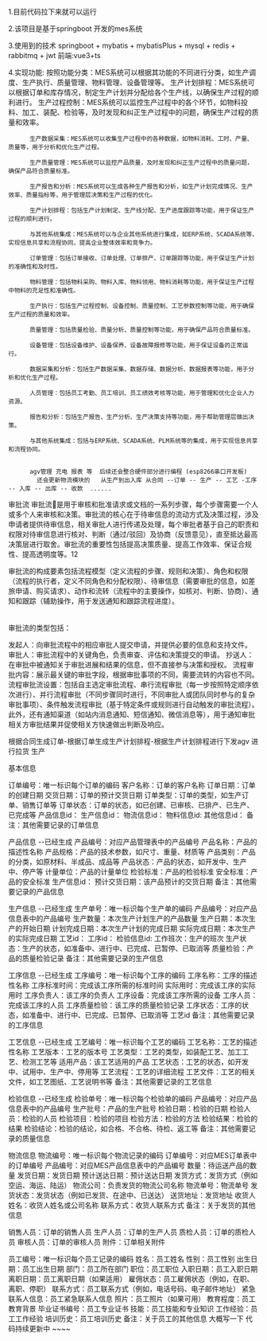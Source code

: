 1.目前代码拉下来就可以运行 

2.该项目是基于springboot 开发的mes系统

3.使用到的技术 springboot + mybatis + mybatisPlus + mysql + redis + rabbitmq + jwt 
          前端:vue3+ts

4.实现功能:
          按照功能分类：MES系统可以根据其功能的不同进行分类，如生产调度、生产执行、质量管理、物料管理、设备管理等。
          生产计划排程：MES系统可以根据订单和库存情况，制定生产计划并分配给各个生产线，以确保生产过程的顺利进行。
          生产过程控制：MES系统可以监控生产过程中的各个环节，如物料投料、加工、装配、检验等，及时发现和纠正生产过程中的问题，确保生产过程的质量和效率。
          
          生产数据采集：MES系统可以收集生产过程中的各种数据，如物料消耗、工时、产量、质量等，用于分析和优化生产过程。
          
          生产质量管理：MES系统可以监控产品质量，及时发现和纠正生产过程中的质量问题，确保产品符合质量标准。
          
          生产报告和分析：MES系统可以生成各种生产报告和分析，如生产计划完成情况、生产效率、质量指标等，用于管理层决策和生产过程的优化。

          生产计划排程：包括生产计划制定、生产线分配、生产进度跟踪等功能，用于保证生产过程的顺利进行。
          
          与其他系统集成：MES系统可以与企业其他系统进行集成，如ERP系统、SCADA系统等，实现信息共享和流程协同，提高企业整体效率和竞争力。
          
          订单管理：包括订单接收、订单处理、订单排产、订单跟踪等功能，用于保证生产计划的准确性和及时性。
          
          物料管理：包括物料采购、物料入库、物料领用、物料消耗等功能，用于保证生产过程中物料的充足性和准确性。
          
          生产执行：包括生产过程控制、设备控制、质量控制、工艺参数控制等功能，用于确保生产过程的质量和效率。
          
          质量管理：包括质量检验、质量分析、质量控制等功能，用于确保产品符合质量标准。
          
          设备管理：包括设备维护、设备保养、设备故障报修等功能，用于保证设备的正常运行。
          
          数据采集和分析：包括生产数据采集、数据存储、数据分析、数据报表等功能，用于分析和优化生产过程。
          
          人员管理：包括员工考勤、员工培训、员工绩效考核等功能，用于管理和优化企业人力资源。
          
          报告和分析：包括生产报告、生产分析、生产决策支持等功能，用于帮助管理层做出决策。
          
          与其他系统集成：包括与ERP系统、SCADA系统、PLM系统等的集成，用于实现信息共享和流程协同。
            
          
          agv管理 充电 报表 等  后续还会整合硬件部分进行编程 (esp8266串口开发板)
            还会更新物流模块的   从生产到出入库 从合同 --订单 -- 生产 -- 工艺 -工序 -- 入库 -- 出库 -- 收款  ......

审批流
审批流是用于审核和批准请求或文档的一系列步骤，每个步骤需要一个人或多个人来审核和决策。审批流的核心在于待审信息的流动方式及决策过程，涉及申请者提供待审信息，相关审批人进行传递及处理，每个审批者基于自己的职责和权限对待审信息进行核对、判断（通过/驳回）及协商（反馈意见），直至抵达最高决策层进行取舍。审批流的重要性包括提高决策质量、提高工作效率、保证合规性、提高透明度等。12

审批流的构成要素包括流程模型（定义流程的步骤、规则和决策）、角色和权限（流程的执行者，定义不同角色和分配权限）、待审信息（需要审批的信息，如差旅申请、购买请求）、动作和流转（流程中的主要操作，如核对、判断、协商）、通知和跟踪（辅助操作，用于发送通知和跟踪流程进度）。
<br/><br/><br/>
审批流的类型包括：

发起人：向审批流程中的相应审批人提交申请，并提供必要的信息和支持文件。
审批人：审批流程中的关键角色，负责审查、评估和决策提交的申请。
抄送人：在审批中被通知关于审批进展和结果的信息，但不直接参与决策和授权。
流程审批内容：展示最关键的审批字段，根据审批事项的不同，需要流转的内容也不同。
流程审批流设置：包括自主选定审批流程、串行流程审批（每一步按照特定顺序依次进行）、并行流程审批（不同步骤同时进行，不同审批人或团队同时参与的复杂审批事项）、条件触发流程审批（基于特定条件或规则进行自动触发的审批流程）。
此外，还有通知渠道（如站内消息通知、短信通知、微信消息等），用于通知审批相关方审批结果并促使相关方快速做出判断及响应。

根据合同生成订单-根据订单生成生产计划排程-根据生产计划排程进行下发agv 进行拉货 生产













基本信息

订单编号：唯一标识每个订单的编码
客户名称：订单的客户名称
订单日期：订单的创建日期
交货日期：订单的预计交货日期
订单类型：订单的类型，如生产订单、销售订单等
订单状态：订单的状态，如已创建、已审核、已排产、已生产、已完成等
产品信息id：
生产信息id：
物流信息id：
物料信息id:
其他信息id：
备注：其他需要记录的订单信息

产品信息 --已经生成
产品编号：对应产品管理表中的产品编号
产品名称：产品的描述性名称
产品规格：产品的技术参数，如尺寸、重量、材质等
产品类别：产品的分类，如原材料、半成品、成品等
产品状态：产品的状态，如开发中、生产中、停产等
计量单位：产品的计量单位
检验标准：产品的检验标准
安全标准：产品的安全标准
生产信息id：
预计交货日期：该产品预计的交货日期
备注：其他需要记录的产品信息




生产信息   --已经生成
生产单号：唯一标识每个生产单的编码
产品编号：对应产品信息表中的产品编号
生产数量：本次生产计划生产的产品数量
生产日期：本次生产的开始日期
计划完成日期：本次生产计划的完成日期
实际完成日期：本次生产的实际完成日期
工艺id：
工序id：
检验信息id:
工作班次：生产的班次
生产状态：生产的状态，如准备中、进行中、已完成、已暂停、已取消等
质量检验：产品的质量检验记录
备注：其他需要记录的生产信息


工序信息 --已经生成
工序编号：唯一标识每个工序的编码
工序名称：工序的描述性名称
工序标准时间：完成该工序所需的标准时间
实际用时：完成该工序的实际用时
工序负责人：该工序的负责人
工序设备：完成该工序所需的设备
工序人员：完成该工序的人员
工序质量检验：该工序的质量检验记录
工序状态：工序的状态，如准备中、进行中、已完成、已暂停、已取消等
工艺id
备注：其他需要记录的工序信息



工艺信息 --已经生成
工艺编号：唯一标识每个工艺的编码
工艺名称：工艺的描述性名称
工艺版本：工艺的版本号
工艺类型：工艺的类型，如装配工艺、加工工艺、检测工艺等
适用产品：该工艺适用的产品
工艺状态：工艺的状态，如开发中、试用中、生产中、停用等
工艺流程：工艺的详细流程
工艺文件：工艺的相关文件，如工艺图纸、工艺说明书等
备注：其他需要记录的工艺信息



检验信息 --已经生成
检验单号：唯一标识每个检验单的编码
产品编号：对应产品信息表中的产品编号
生产批号：产品的生产批号
检验日期：检验的日期
检验人员：检验的人员
检验项目：检验的项目
检验方法：检验的方法
检验结果：检验的结果
检验结论：检验的结论，如合格、不合格、待检、返工等
备注：其他需要记录的质量信息





物流信息
物流编号：唯一标识每个物流记录的编码
订单编号：对应MES订单表中的订单编号
产品编号：对应MES产品信息表中的产品编号
数量：待运送产品的数量
发货日期：发货日期
预计送达日期：预计送达日期
发货方式：发货方式（例如空运、海运、陆运）
物流公司：负责发货的物流公司名称
物流单号：物流单号
发货状态：发货状态（例如已发货、在途中、已送达）
送货地址：发货地址
收货人姓名：收货人姓名或公司名称
联系方式：收货人联系方式
备注：关于发货的其他信息


销售人员：订单的销售人员
生产人员：订单的生产人员
质检人员：订单的质检人员
审核人员：订单的审核人员
附件：订单相关附件







员工编号：唯一标识每个员工记录的编码
姓名：员工姓名
性别：员工性别
出生日期：员工出生日期
部门：员工所在部门
职位：员工职位
入职日期：员工入职日期
离职日期：员工离职日期（如果适用）
雇佣状态：员工雇佣状态（例如，在职、离职、停职）
联系方式：员工联系方式（例如，电话号码、电子邮件地址）
紧急联系人信息：员工紧急联系人信息
照片：员工照片（如果可用）
教育程度：员工教育背景
毕业证书编号：员工专业证书
技能：员工技能和专业知识
工作经验：员工工作经验
培训历史：员工培训历史
备注：关于员工的其他信息
大概写一下 代码持续更新中 ~~~~
